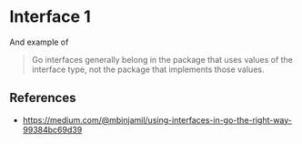 # Interface 1

And example of

>Go interfaces generally belong in the package that uses values of the interface type, not the package that implements those values.

## References

* https://medium.com/@mbinjamil/using-interfaces-in-go-the-right-way-99384bc69d39